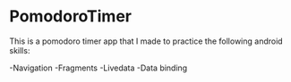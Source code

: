 # PomodoroTimer

This is a pomodoro timer app that I made to practice the following android skills:

-Navigation
-Fragments
-Livedata
-Data binding

